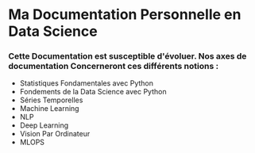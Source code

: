 # Ma Documentation Personnelle en Data Science

<h3>Cette Documentation est susceptible d'évoluer. Nos axes de documentation Concerneront ces différents notions :</h3>

+ Statistiques Fondamentales avec Python 
+ Fondements de la Data Science avec Python
+ Séries Temporelles
+ Machine Learning
+ NLP
+ Deep Learning
+ Vision Par Ordinateur
+ MLOPS
